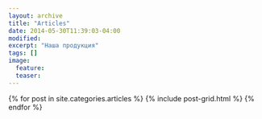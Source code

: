 ```yaml
---
layout: archive
title: "Articles"
date: 2014-05-30T11:39:03-04:00
modified:
excerpt: "Наша продукция"
tags: []
image:
  feature:
  teaser:
---
```


<div class="tiles">
{% for post in site.categories.articles %}
  {% include post-grid.html %}
{% endfor %}
</div><!-- /.tiles -->